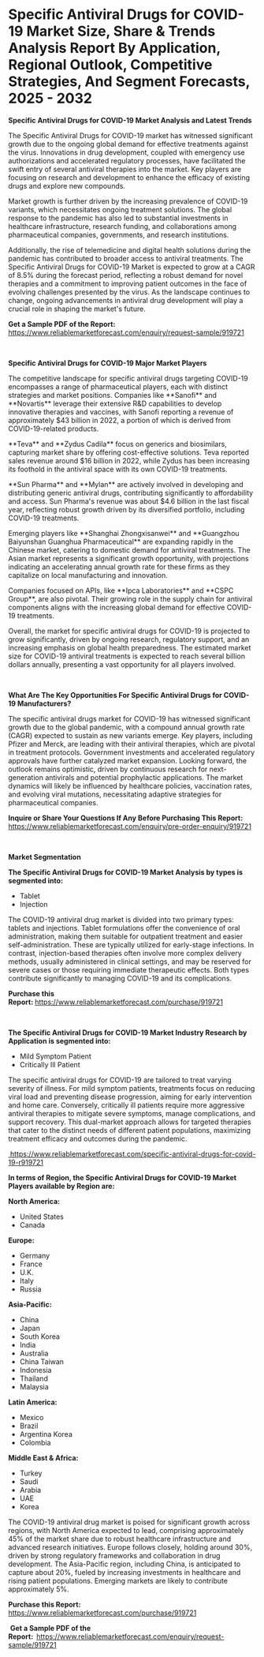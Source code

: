 <p><h1>Specific Antiviral Drugs for COVID-19 Market Size, Share & Trends Analysis Report By Application, Regional Outlook, Competitive Strategies, And Segment Forecasts, 2025 - 2032</h1></p><p><strong>Specific Antiviral Drugs for COVID-19 Market Analysis and Latest Trends</strong></p>
<p><p>The Specific Antiviral Drugs for COVID-19 market has witnessed significant growth due to the ongoing global demand for effective treatments against the virus. Innovations in drug development, coupled with emergency use authorizations and accelerated regulatory processes, have facilitated the swift entry of several antiviral therapies into the market. Key players are focusing on research and development to enhance the efficacy of existing drugs and explore new compounds.</p><p>Market growth is further driven by the increasing prevalence of COVID-19 variants, which necessitates ongoing treatment solutions. The global response to the pandemic has also led to substantial investments in healthcare infrastructure, research funding, and collaborations among pharmaceutical companies, governments, and research institutions. </p><p>Additionally, the rise of telemedicine and digital health solutions during the pandemic has contributed to broader access to antiviral treatments. The Specific Antiviral Drugs for COVID-19 Market is expected to grow at a CAGR of 8.5% during the forecast period, reflecting a robust demand for novel therapies and a commitment to improving patient outcomes in the face of evolving challenges presented by the virus. As the landscape continues to change, ongoing advancements in antiviral drug development will play a crucial role in shaping the market's future.</p></p>
<p><strong>Get a Sample PDF of the Report:&nbsp;</strong> <a href="https://www.reliablemarketforecast.com/enquiry/request-sample/919721?utm_campaign=1900&utm_medium=2&utm_source=Github&utm_content=ia&utm_term=16042025&utm_id=specific-antiviral-drugs-for-covid-19">https://www.reliablemarketforecast.com/enquiry/request-sample/919721</a></p>
<p>&nbsp;</p>
<p><strong>Specific Antiviral Drugs for COVID-19 Major Market Players</strong></p>
<p><p>The competitive landscape for specific antiviral drugs targeting COVID-19 encompasses a range of pharmaceutical players, each with distinct strategies and market positions. Companies like **Sanofi** and **Novartis** leverage their extensive R&D capabilities to develop innovative therapies and vaccines, with Sanofi reporting a revenue of approximately $43 billion in 2022, a portion of which is derived from COVID-19-related products. </p><p>**Teva** and **Zydus Cadila** focus on generics and biosimilars, capturing market share by offering cost-effective solutions. Teva reported sales revenue around $16 billion in 2022, while Zydus has been increasing its foothold in the antiviral space with its own COVID-19 treatments. </p><p>**Sun Pharma** and **Mylan** are actively involved in developing and distributing generic antiviral drugs, contributing significantly to affordability and access. Sun Pharma's revenue was about $4.6 billion in the last fiscal year, reflecting robust growth driven by its diversified portfolio, including COVID-19 treatments. </p><p>Emerging players like **Shanghai Zhongxisanwei** and **Guangzhou Baiyunshan Guanghua Pharmaceutical** are expanding rapidly in the Chinese market, catering to domestic demand for antiviral treatments. The Asian market represents a significant growth opportunity, with projections indicating an accelerating annual growth rate for these firms as they capitalize on local manufacturing and innovation.</p><p>Companies focused on APIs, like **Ipca Laboratories** and **CSPC Group**, are also pivotal. Their growing role in the supply chain for antiviral components aligns with the increasing global demand for effective COVID-19 treatments.</p><p>Overall, the market for specific antiviral drugs for COVID-19 is projected to grow significantly, driven by ongoing research, regulatory support, and an increasing emphasis on global health preparedness. The estimated market size for COVID-19 antiviral treatments is expected to reach several billion dollars annually, presenting a vast opportunity for all players involved.</p></p>
<p>&nbsp;</p>
<p><strong>What Are The Key Opportunities For Specific Antiviral Drugs for COVID-19 Manufacturers?</strong></p>
<p><p>The specific antiviral drugs market for COVID-19 has witnessed significant growth due to the global pandemic, with a compound annual growth rate (CAGR) expected to sustain as new variants emerge. Key players, including Pfizer and Merck, are leading with their antiviral therapies, which are pivotal in treatment protocols. Government investments and accelerated regulatory approvals have further catalyzed market expansion. Looking forward, the outlook remains optimistic, driven by continuous research for next-generation antivirals and potential prophylactic applications. The market dynamics will likely be influenced by healthcare policies, vaccination rates, and evolving viral mutations, necessitating adaptive strategies for pharmaceutical companies.</p></p>
<p><strong>Inquire or Share Your Questions If Any Before Purchasing This Report:</strong> <a href="https://www.reliablemarketforecast.com/enquiry/pre-order-enquiry/919721?utm_campaign=1900&utm_medium=2&utm_source=Github&utm_content=ia&utm_term=16042025&utm_id=specific-antiviral-drugs-for-covid-19">https://www.reliablemarketforecast.com/enquiry/pre-order-enquiry/919721</a></p>
<p>&nbsp;</p>
<p><strong>Market Segmentation</strong></p>
<p><strong>The Specific Antiviral Drugs for COVID-19 Market Analysis by types is segmented into:</strong></p>
<p><ul><li>Tablet</li><li>Injection</li></ul></p>
<p><p>The COVID-19 antiviral drug market is divided into two primary types: tablets and injections. Tablet formulations offer the convenience of oral administration, making them suitable for outpatient treatment and easier self-administration. These are typically utilized for early-stage infections. In contrast, injection-based therapies often involve more complex delivery methods, usually administered in clinical settings, and may be reserved for severe cases or those requiring immediate therapeutic effects. Both types contribute significantly to managing COVID-19 and its complications.</p></p>
<p><strong>Purchase this Report:&nbsp;</strong><a href="https://www.reliablemarketforecast.com/purchase/919721?utm_campaign=1900&utm_medium=2&utm_source=Github&utm_content=ia&utm_term=16042025&utm_id=specific-antiviral-drugs-for-covid-19">https://www.reliablemarketforecast.com/purchase/919721</a></p>
<p>&nbsp;</p>
<p><strong>The Specific Antiviral Drugs for COVID-19 Market Industry Research by Application is segmented into:</strong></p>
<p><ul><li>Mild Symptom Patient</li><li>Critically Ill Patient</li></ul></p>
<p><p>The specific antiviral drugs for COVID-19 are tailored to treat varying severity of illness. For mild symptom patients, treatments focus on reducing viral load and preventing disease progression, aiming for early intervention and home care. Conversely, critically ill patients require more aggressive antiviral therapies to mitigate severe symptoms, manage complications, and support recovery. This dual-market approach allows for targeted therapies that cater to the distinct needs of different patient populations, maximizing treatment efficacy and outcomes during the pandemic.</p></p>
<p><a href="https://www.reliablemarketforecast.com/specific-antiviral-drugs-for-covid-19-r919721?utm_campaign=1900&utm_medium=2&utm_source=Github&utm_content=ia&utm_term=16042025&utm_id=specific-antiviral-drugs-for-covid-19">&nbsp;https://www.reliablemarketforecast.com/specific-antiviral-drugs-for-covid-19-r919721</a></p>
<p><strong>In terms of Region, the Specific Antiviral Drugs for COVID-19 Market Players available by Region are:</strong></p>
<p>
    <p> <strong> North America: </strong>
        <ul>
            <li>United States</li>
            <li>Canada</li>
        </ul>
        </p> 
    <p> <strong> Europe: </strong>
        <ul>
            <li>Germany</li>
            <li>France</li>
            <li>U.K.</li>
            <li>Italy</li>
            <li>Russia</li>
        </ul>
        </p> 
    <p> <strong> Asia-Pacific: </strong>
        <ul>
            <li>China</li>
            <li>Japan</li>
            <li>South Korea</li>
            <li>India</li>
            <li>Australia</li>
            <li>China Taiwan</li>
            <li>Indonesia</li>
            <li>Thailand</li>
            <li>Malaysia</li>
        </ul>
        </p> 
    <p> <strong> Latin America: </strong>
        <ul>
            <li>Mexico</li>
            <li>Brazil</li>
            <li>Argentina Korea</li>
            <li>Colombia</li>
        </ul>
        </p> 
    <p> <strong> Middle East & Africa: </strong>
        <ul>
            <li>Turkey</li>
            <li>Saudi</li>
            <li>Arabia</li>
            <li>UAE</li>
            <li>Korea</li>
        </ul>
    </p>
    </p>
<p><p>The COVID-19 antiviral drug market is poised for significant growth across regions, with North America expected to lead, comprising approximately 45% of the market share due to robust healthcare infrastructure and advanced research initiatives. Europe follows closely, holding around 30%, driven by strong regulatory frameworks and collaboration in drug development. The Asia-Pacific region, including China, is anticipated to capture about 20%, fueled by increasing investments in healthcare and rising patient populations. Emerging markets are likely to contribute approximately 5%.</p></p>
<p><strong>Purchase this Report: </strong><a href="https://www.reliablemarketforecast.com/purchase/919721?utm_campaign=1900&utm_medium=2&utm_source=Github&utm_content=ia&utm_term=16042025&utm_id=specific-antiviral-drugs-for-covid-19">https://www.reliablemarketforecast.com/purchase/919721</a></p>
<p>&nbsp;<strong>Get a Sample PDF of the Report:&nbsp;&nbsp;</strong><a href="https://www.reliablemarketforecast.com/enquiry/request-sample/919721?utm_campaign=1900&utm_medium=2&utm_source=Github&utm_content=ia&utm_term=16042025&utm_id=specific-antiviral-drugs-for-covid-19">https://www.reliablemarketforecast.com/enquiry/request-sample/919721</a></p>
<p><strong></strong></p>
<p><p></p><p></p><p></p></p>